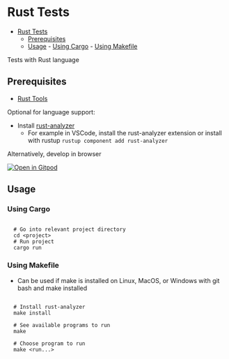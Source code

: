 # Rust Tests

<!--toc:start-->

- [Rust Tests](#rust-tests)
  - [Prerequisites](#prerequisites)
  - [Usage](#usage) - [Using Cargo](#using-cargo) - [Using Makefile](#using-makefile)
  <!--toc:end-->

Tests with Rust language

## Prerequisites

- [Rust Tools](https://doc.rust-lang.org/book/ch01-01-installation.html)

Optional for language support:

- Install [rust-analyzer](https://rust-analyzer.github.io/manual.html#installation)
  - For example in VSCode, install the rust-analyzer extension or install
    with rustup `rustup component add rust-analyzer`

Alternatively, develop in browser

[![Open in Gitpod](https://gitpod.io/button/open-in-gitpod.svg)](https://gitpod.io/#https://github.com/justunsix/rust-tests)

## Usage

### Using Cargo

```shell

  # Go into relevant project directory
  cd <project>
  # Run project
  cargo run

```

### Using Makefile

- Can be used if make is installed on Linux, MacOS, or Windows
  with git bash and make installed

```shell

  # Install rust-analyzer
  make install

  # See available programs to run
  make

  # Choose program to run
  make <run...>

```
